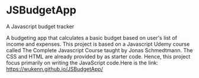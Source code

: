 # JSBudgetApp
A Javascript budget tracker

A budgeting app that calculates a basic budget based on user's list of income and expenses. This project is based on a
Javascript Udemy course called The Complete Javascript Course taught by Jonas Schmedtmann. The CSS and HTML are already provided by
as starter code. Hence, this project focus primarily on writing the JavaScript code.Here is the link: https://wukenn.github.io/JSBudgetApp/
